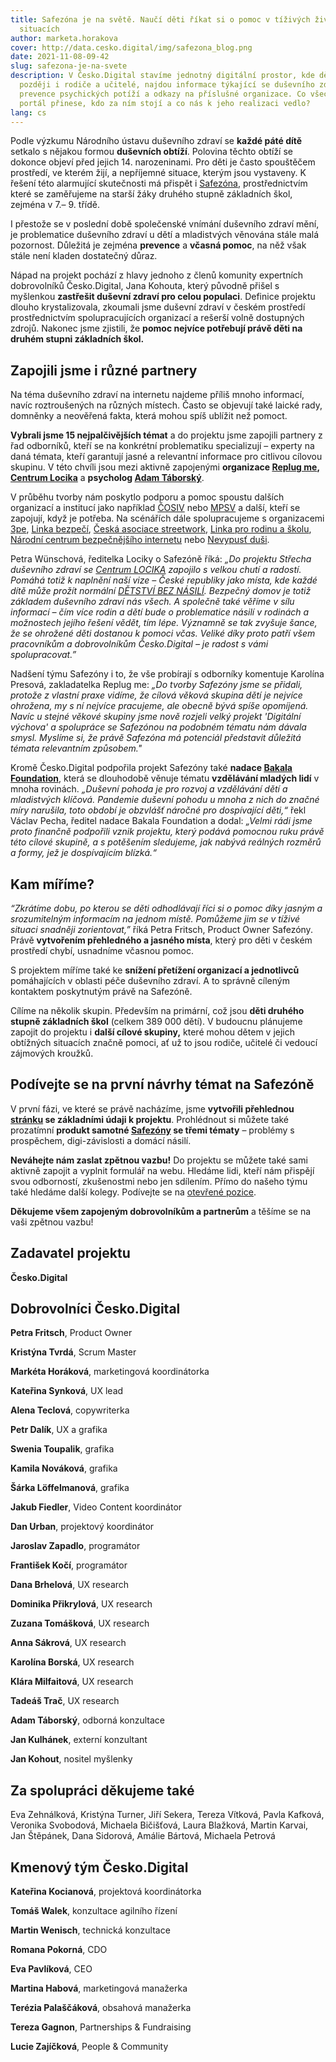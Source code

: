 ```yaml
---
title: Safezóna je na světě. Naučí děti říkat si o pomoc v tíživých životních
  situacích
author: marketa.horakova
cover: http://data.cesko.digital/img/safezona_blog.png
date: 2021-11-08-09-42
slug: safezona-je-na-svete
description: V Česko.Digital stavíme jednotný digitální prostor, kde děti, a
  později i rodiče a učitelé, najdou informace týkající se duševního zdraví,
  prevence psychických potíží a odkazy na příslušné organizace. Co všechno
  portál přinese, kdo za ním stojí a co nás k jeho realizaci vedlo?
lang: cs
---
```

Podle výzkumu Národního ústavu duševního zdraví se **každé páté dítě** setkalo s nějakou formou **duševních obtíží**. Polovina těchto obtíží se dokonce objeví před jejich 14. narozeninami. Pro děti je často spouštěčem prostředí, ve kterém žijí, a nepříjemné situace, kterým jsou vystaveny. K řešení této alarmující skutečnosti má přispět i [Safezóna](https://www.safezona.cz/), prostřednictvím které se zaměřujeme na starší žáky druhého stupně základních škol, zejména v 7.– 9. třídě. 



I přestože se v poslední době společenské vnímání duševního zdraví mění, je problematice duševního zdraví u dětí a mladistvých věnována stále malá pozornost. Důležitá je zejména **prevence** a **včasná pomoc**, na něž však stále není kladen dostatečný důraz.



Nápad na projekt pochází z hlavy jednoho z členů komunity expertních dobrovolníků Česko.Digital, Jana Kohouta, který původně přišel s myšlenkou **zastřešit duševní zdraví pro celou populaci**. Definice projektu dlouho krystalizovala, zkoumali jsme duševní zdraví v českém prostředí prostřednictvím spolupracujících organizací a rešerší volně dostupných zdrojů. Nakonec jsme zjistili, že **pomoc nejvíce potřebují právě děti na druhém stupni základních škol.** 

## Zapojili jsme i různé partnery

Na téma duševního zdraví na internetu najdeme příliš mnoho informací, navíc roztroušených na různých místech. Často se objevují také laické rady, domněnky a neověřená fakta, která mohou spíš ublížit než pomoct. 



**Vybrali jsme 15 nejpalčivějších témat** a do projektu jsme zapojili partnery z řad odborníků, kteří se na konkrétní problematiku specializují – experty na daná témata, kteří garantují jasné a relevantní informace pro citlivou cílovou skupinu. V této chvíli jsou mezi aktivně zapojenými **organizace [Replug me](https://replugme.cz/), [Centrum Locika](https://www.centrumlocika.cz/)** a **psycholog [Adam Táborský](https://www.terapiemezistromy.cz/)**. 



V průběhu tvorby nám poskytlo podporu a pomoc spoustu dalších organizací a institucí jako například [ČOSIV](https://cosiv.cz/cs/) nebo [MPSV](https://www.mpsv.cz/) a další, kteří se zapojují, když je potřeba. Na scénářích dále spolupracujeme s organizacemi [3pe](https://www.jsme3pe.cz/), [Linka bezpečí](https://linkabezpeci.cz/), [Česká asociace streetwork](https://www.streetwork.cz/), [Linka pro rodinu a školu](https://linkaztracenedite.cz/), [Národní centrum bezpečnějšího internetu](https://ncbi.cz/) nebo [Nevypusť duši](https://nevypustdusi.cz/).



Petra Wünschová, ředitelka Lociky o Safezóně říká: *„Do projektu Střecha duševního zdraví se [Centrum LOCIKA](https://www.centrumlocika.cz/) zapojilo s velkou chutí a radostí. Pomáhá totiž k naplnění naší vize – České republiky jako místa, kde každé dítě může prožít normální [DĚTSTVÍ BEZ NÁSILÍ](https://www.detstvibeznasili.cz/). Bezpečný domov je totiž základem duševního zdraví nás všech. A společně také věříme v sílu informací – čím více rodin a dětí bude o problematice násilí v rodinách a možnostech jejího řešení vědět, tím lépe. Významně se tak zvyšuje šance, že se ohrožené děti dostanou k pomoci včas. Veliké díky proto patří všem pracovníkům a dobrovolníkům Česko.Digital – je radost s vámi spolupracovat.”*



Nadšení týmu Safezóny i to, že vše probírají s odborníky komentuje Karolína Presová, zakladatelka Replug me: *„Do tvorby Safezóny jsme se přidali, protože z vlastní praxe vidíme, že cílová věková skupina dětí je nejvíce ohrožena, my s ní nejvíce pracujeme, ale obecně bývá spíše opomíjená. Navíc u stejné věkové skupiny jsme nově rozjeli velký projekt 'Digitální výchova' a spolupráce se Safezónou na podobném tématu nám dávala smysl. Myslíme si, že právě Safezóna má potenciál představit důležitá témata relevantním způsobem."* 



Kromě Česko.Digital podpořila projekt Safezóny také **nadace [Bakala Foundation](https://www.bakalafoundation.org/)**, která se dlouhodobě věnuje tématu **vzdělávání mladých lidí** v mnoha rovinách. *„Duševní pohoda je pro rozvoj a vzdělávání dětí a mladistvých klíčová. Pandemie duševní pohodu u mnoha z nich do značné míry narušila, toto období je obzvlášť náročné pro dospívající děti,“* řekl Václav Pecha, ředitel nadace Bakala Foundation a dodal: *„Velmi rádi jsme proto finančně podpořili vznik projektu, který podává pomocnou ruku právě této cílové skupině, a s potěšením sledujeme, jak nabývá reálných rozměrů a formy, jež je dospívajícím blízká.“*

## Kam míříme?

*“Zkrátíme dobu, po kterou se děti odhodlávají říci si o pomoc díky jasným a srozumitelným informacím na jednom místě. Pomůžeme jim se v tíživé situaci snadněji zorientovat,”* říká Petra Fritsch, Product Owner Safezóny. Právě **vytvořením přehledného a jasného místa**, který pro děti v českém prostředí chybí, usnadníme včasnou pomoc.



S projektem míříme také ke **snížení přetížení organizací a jednotlivců** pomáhajících v oblasti péče duševního zdraví. A to správně cíleným kontaktem poskytnutým právě na Safezóně.



Cílíme na několik skupin. Především na primární, což jsou **děti druhého stupně základních škol** (celkem 389 000 dětí). V budoucnu plánujeme zapojit do projektu i **další cílové skupiny,** které mohou dětem v jejich obtížných situacích značně pomoci, ať už to jsou rodiče, učitelé či vedoucí zájmových kroužků.

## Podívejte se na první návrhy témat na Safezóně

V první fázi, ve které se právě nacházíme, jsme **vytvořili přehlednou [stránku](https://www.safezona.cz/) se základními údaji k projektu**. Prohlédnout si můžete také prozatímní **produkt samotné [Safezóny](https://www.safezona.cz/rozcestnik) se třemi tématy** – problémy s prospěchem, digi-závislosti a domácí násilí.



**Neváhejte nám zaslat zpětnou vazbu!** Do projektu se můžete také sami aktivně zapojit a vyplnit formulář na webu. Hledáme lidi, kteří nám přispějí svou odborností, zkušenostmi nebo jen sdílením. Přímo do našeho týmu také hledáme další kolegy. Podívejte se na [otevřené pozice](https://cesko-digital.atlassian.net/wiki/spaces/SDZ/pages/458790094/Otev+en+role+v+t+mu).

**Děkujeme všem zapojeným dobrovolníkům a partnerům** a těšíme se na vaši zpětnou vazbu!

## Zadavatel projektu

**Česko.Digital**

## Dobrovolníci Česko.Digital

**Petra Fritsch**, Product Owner

**Kristýna Tvrdá**, Scrum Master

**Markéta Horáková**, marketingová koordinátorka

**Kateřina Synková**, UX lead

**Alena Teclová**, copywriterka

**Petr Dalík**, UX a grafika

**Swenia Toupalik**, grafika

**Kamila Nováková**, grafika

**Šárka Löffelmanová**, grafika

**Jakub Fiedler**, Video Content koordinátor

**Dan Urban**, projektový koordinátor

**Jaroslav Zapadlo**, programátor 

**František Kočí**, programátor

**Dana Brhelová**, UX research

**Dominika Přikrylová**, UX research

**Zuzana Tomášková**, UX research

**Anna Sákrová**, UX research

**Karolína Borská**, UX research

**Klára Milfaitová**, UX research

**Tadeáš Trač**, UX research

**Adam Táborský**, odborná konzultace

**Jan Kulhánek**, externí konzultant

**Jan Kohout**, nositel myšlenky

## Za spolupráci děkujeme také

Eva Zehnálková, Kristýna Turner, Jiří Sekera, Tereza Vítková, Pavla Kafková, Veronika Svobodová, Michaela Bičišťová, Laura Blažková, Martin Karvai, Jan Štěpánek, Dana Sidorová, Amálie Bártová, Michaela Petrová

## Kmenový tým Česko.Digital

**Kateřina Kocianová**, projektová koordinátorka

**Tomáš Walek**, konzultace agilního řízení

**Martin Wenisch**, technická konzultace

**Romana Pokorná**, CDO

**Eva Pavlíková**, CEO

**Martina Habová**, marketingová manažerka

**Terézia Palaščáková**, obsahová manažerka

**Tereza Gagnon**, Partnerships & Fundraising

**Lucie Zajíčková**, People & Community
